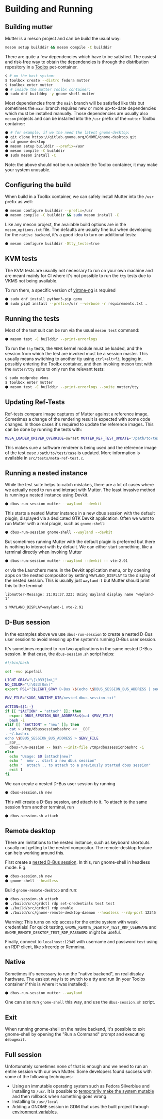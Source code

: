 # Building and Running

## Building mutter

Mutter is a meson project and can be build the usual way:
```sh
meson setup builddir && meson compile -C builddir
```

There are quite a few dependencies which have to be satisfied. The easiest and risk-free way to obtain the dependencies is through the distribution repository in a [Toolbx](https://containertoolbx.org/) pet-container.
```sh
$ # on the host system:
$ toolbox create --distro fedora mutter
$ toolbox enter mutter
⬢ # inside the mutter Toolbx container:
⬢ sudo dnf builddep -y gnome-shell mutter
```

Most dependencies from the `main` branch will be satisfied like this but sometimes the `main` branch requires new or more up-to-date dependencies which must be installed manually. Those dependencies are usually also `meson` projects and can be installed into the `/usr` prefix of the `mutter` Toolbx container:
```sh
⬢ # for example, if we the need the latest gnome-desktop:
⬢ git clone https://gitlab.gnome.org/GNOME/gnome-desktop.git
⬢ cd gnome-desktop
⬢ meson setup builddir --prefix=/usr
⬢ meson compile -C builddir
⬢ sudo meson install -C
```

Note: the above should not be run outside the Toolbx container, it may make your system unusable.

## Configuring the build

When build in a Toolbx container, we can safely install Mutter into the `/usr` prefix as well:
```sh
⬢ meson configure builddir --prefix=/usr
⬢ meson compile -C builddir && sudo meson install -C
```

Like any meson project, the available build options are in the `meson_options.txt` file. The defaults are usually fine but when developing for the `native backend`, it's a good idea to turn on additional tests:
```sh
⬢ meson configure builddir -Dtty_tests=true
```

## KVM tests

The KVM tests are usually not necessary to run on your own machine and are meant mainly for CI where it's not possible to run the `tty` tests due to VKMS not being available.

To run them, a specific version of [virtme-ng](https://github.com/arighi/virtme-ng) is required
```sh
⬢ sudo dnf install python3-pip qemu
⬢ sudo pip3 install --prefix=/usr --verbose -r requirements.txt .
```

## Running the tests

Most of the test suit can be run via the usual `meson test` command:
```sh
⬢ meson test -C builddir --print-errorlogs
```

To run the `tty` tests, the `VKMS` kernel module must be loaded, and the session from which the test are invoked must be a session master. This usually means switching to another tty using `ctrl+alt+f3`, logging in, possibly entering the Toolbx container, and then invoking meson test with the `mutter/tty` suite to only run the relevant tests:
```sh
$ sudo modprobe vkms
$ toolbox enter mutter
⬢ meson test -C builddir --print-errorlogs --suite mutter/tty
```

## Updating Ref-Tests

Ref-tests compare image captures of Mutter against a reference image. Sometimes a change of the rendering result is expected with some code changes. In those cases it's required to update the reference images. This can be done by running the tests with:
```sh
MESA_LOADER_DRIVER_OVERRIDE=swrast MUTTER_REF_TEST_UPDATE='/path/to/test/case'
```

This makes sure a software renderer is being used and the reference image of the test case `/path/to/test/case` is updated. More information is available in `src/tests/meta-ref-test.c`.

## Running a nested instance

While the test suite helps to catch mistakes, there are a lot of cases where we actually need to run and interact with Mutter. The least invasive method is running a nested instance using Devkit.
```sh
⬢ dbus-run-session mutter --wayland --devkit
```

This starts a nested Mutter instance in a new dbus session with the default plugin, displayed via a dedicated GTK Devkit application. Often we want to run Mutter with a real plugin, such as `gnome-shell`:
```sh
⬢ dbus-run-session gnome-shell --wayland --devkit
```

But sometimes running Mutter with the default plugin is preferred but there is nothing to interact with by default. We can either start something, like a terminal directly when invoking Mutter
```sh
⬢ dbus-run-session mutter --wayland --devkit -- vte-2.91
```

or via the Launchers menu in the Devkit application menu, or by opening apps on the nested compositor by setting `WAYLAND_DISPLAY` to the display of the nested session. This is usually just `wayland-1` but Mutter should print this to the terminal:
```
libmutter-Message: 21:01:37.323: Using Wayland display name 'wayland-1'
```

```sh
$ WAYLAND_DISPLAY=wayland-1 vte-2.91
```

## D-Bus session

In the examples above we use `dbus-run-session` to create a nested D-Bus user session to avoid messing up the system's running D-Bus user session.

It's sometimes required to run two applications in the same nested D-Bus session. In that case, the `dbus-session.sh` script helps:
```sh
#!/bin/bash

set -euo pipefail

LIGHT_GRAY="\[\033[1m\]"
NO_COLOR="\[\033[0m\]"
export PS1="[$LIGHT_GRAY D-Bus \$(echo \$DBUS_SESSION_BUS_ADDRESS | sed -e 's/.*guid=\([a-z0-9]\{4\}\).*$/\1/') $NO_COLOR][\u@\h \W]$ "

ENV_FILE="$XDG_RUNTIME_DIR/nested-dbus-session.txt"

ACTION=${1:-}
if [[ "$ACTION" = "attach" ]]; then
  export DBUS_SESSION_BUS_ADDRESS=$(cat $ENV_FILE)
  bash -i
elif [[ "$ACTION" = "new" ]]; then
  cat > /tmp/dbussessionbashrc << __EOF__
. ~/.bashrc
echo \$DBUS_SESSION_BUS_ADDRESS > $ENV_FILE
__EOF__
  dbus-run-session -- bash --init-file /tmp/dbussessionbashrc -i
else
  echo "Usage: $0 [attach|new]"
  echo "  new .. start a new dbus session"
  echo "  attach .. to attach to a previously started dbus session"
  exit 1
fi
```

We can create a nested D-Bus user session by running
```sh
⬢ dbus-session.sh new
```

This will create a D-Bus session, and attach to it. To attach to the same session from another terminal, run
```sh
⬢ dbus-session.sh attach
```

## Remote desktop

There are limitations to the nested instance, such as keyboard shortcuts usually not getting to the nested compositor. The remote-desktop feature can help working around this.

First create a [nested D-Bus session](#d-bus-session). In this, run gnome-shell in headless mode. E.g.
```sh
⬢ dbus-session.sh new
⬢ gnome-shell --headless
```

Build `gnome-remote-desktop` and run:
```sh
⬢ dbus-session.sh attach
⬢ ./build/src/grdctl rdp set-credentials test test
⬢ ./build/src/grdctl rdp enable
⬢ ./build/src/gnome-remote-desktop-daemon --headless --rdp-port 12345
```

Warning: This turns on rdp access for the entire system with weak credentials! For quick testing, `GNOME_REMOTE_DESKTOP_TEST_RDP_USERNAME` and `GNOME_REMOTE_DESKTOP_TEST_RDP_PASSWORD` might be useful.

Finally, connect to `localhost:12345` with username and password `test` using an RDP client, like xfreerdp or Remmina.

## Native

Sometimes it's necessary to run the "native backend", on real display hardware. The easiest way is to switch to a tty and run (in your Toolbx container if this is where it was installed):
```sh
⬢ dbus-run-session mutter --wayland
```

One can also run `gnome-shell` this way, and use the `dbus-session.sh` script.

## Exit

When running gnome-shell on the native backend, it's possible to exit gnome-shell by opening the "Run a Command" prompt and executing `debugexit`.

## Full session

Unfortunately sometimes none of that is enough and we need to run an entire session with our own Mutter. Some developers found success with some of the following techniques:
- Using an immutable operating system such as Fedora Silverblue and installing to `/usr`. It is possible to [temporarily make the system mutable](https://blog.sebastianwick.net/posts/silverblue-development-utils/) and then rollback when something goes wrong.
- Installing to `/usr/local`
- Adding a GNOME session in GDM that uses the built project through [environment variables](https://gitlab.gnome.org/GNOME/jhbuild/-/blob/master/examples/jhbuild-session?ref_type=heads).
